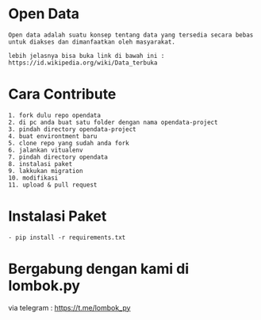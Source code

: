 # Open Data

    Open data adalah suatu konsep tentang data yang tersedia secara bebas untuk diakses dan dimanfaatkan oleh masyarakat. 
    
    lebih jelasnya bisa buka link di bawah ini :
    https://id.wikipedia.org/wiki/Data_terbuka

# Cara Contribute

    1. fork dulu repo opendata
    2. di pc anda buat satu folder dengan nama opendata-project
    3. pindah directory opendata-project
    4. buat environtment baru
    5. clone repo yang sudah anda fork
    6. jalankan vitualenv
    7. pindah directory opendata
    8. instalasi paket 
    9. lakkukan migration
    10. modifikasi
    11. upload & pull request
    
# Instalasi Paket

    - pip install -r requirements.txt

# Bergabung dengan kami di lombok.py

  via telegram : https://t.me/lombok_py
